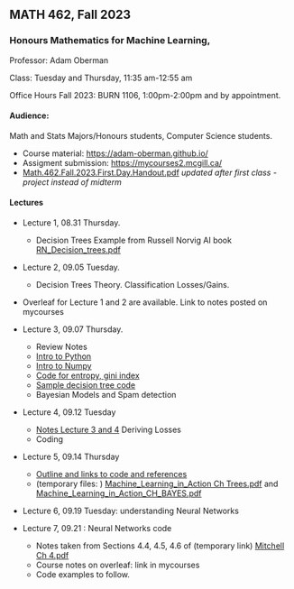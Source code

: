 ## MATH 462, Fall 2023
### Honours Mathematics for Machine Learning,

Professor: Adam Oberman

Class: Tuesday and Thursday, 11:35 am-12:55 am 

Office Hours Fall 2023: BURN 1106, 1:00pm-2:00pm and by appointment. 

#### Audience: 

Math and Stats Majors/Honours students, Computer Science students.

- Course material:  https://adam-oberman.github.io/  
- Assigment submission: https://mycourses2.mcgill.ca/ 
- [Math.462.Fall.2023.First.Day.Handout.pdf](https://github.com/adam-oberman/adam-oberman.github.io/files/12611647/Math.462.Fall.2023.First.Day.Handout.pdf)
*updated after first class - project instead of midterm*

#### Lectures
- Lecture 1, 08.31 Thursday.
    - Decision Trees Example from Russell Norvig AI book [RN_Decision_trees.pdf](https://github.com/adam-oberman/adam-oberman.github.io/files/12486803/RN_Decision_trees.pdf)
- Lecture 2, 09.05 Tuesday.
    - Decision Trees Theory.  Classification Losses/Gains.
- Overleaf for Lecture 1 and 2 are available.  Link to notes posted on mycourses
- Lecture 3, 09.07 Thursday.
    - Review Notes
    - [Intro to Python](https://colab.research.google.com/drive/1i5JbthN7UX8N14IjYBMdBiPW5M44cQUt?usp=sharing)
    - [Intro to Numpy](https://colab.research.google.com/drive/17kradohn-30zmf_VvWHv2g0QguXeenIj?usp=sharing)
    - [Code for entropy, gini index](https://colab.research.google.com/drive/1lIeRfp8c_iB7V_ONwSJKLLdkUKtGrLLC?usp=sharing)
    - [Sample decision tree code](https://github.com/abbas-taher/decision-tree-algorithm-example)
    - Bayesian Models and Spam detection
- Lecture 4, 09.12 Tuesday
    - [Notes Lecture 3 and 4](https://www.overleaf.com/read/pwtnggswvyfb) Deriving Losses
    - Coding
- Lecture 5, 09.14 Thursday
    - [Outline and links to code and references](https://github.com/adam-oberman/adam-oberman.github.io/files/12609717/BayesCodeExplain.pdf)
    - (temporary files: ) [Machine_Learning_in_Action Ch Trees.pdf](https://github.com/adam-oberman/adam-oberman.github.io/files/12610631/Machine_Learning_in_Action.Ch.Trees.pdf) and  [Machine_Learning_in_Action_CH_BAYES.pdf](https://github.com/adam-oberman/adam-oberman.github.io/files/12610632/Machine_Learning_in_Action_CH_BAYES.pdf)

- Lecture 6, 09.19 Tuesday: understanding Neural Networks 
- Lecture 7, 09.21 : Neural Networks code
   - Notes taken from Sections 4.4, 4.5, 4.6 of (temporary link) [Mitchell Ch 4.pdf](https://github.com/adam-oberman/adam-oberman.github.io/files/12620895/Mitchell.Ch.4.pdf)
   - Course notes on overleaf: link in mycourses
   - Code examples to follow.
  

    
    
